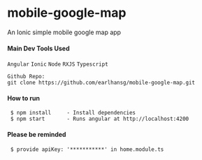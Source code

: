 # mobile-google-map
An Ionic simple mobile google map app


#### Main Dev Tools Used
`Angular` `Ionic` `Node` `RXJS` `Typescript`

```
Github Repo:
git clone https://github.com/earlhansg/mobile-google-map.git
```

#### How to run

````
 $ npm install     - Install dependencies
 $ npm start       - Runs angular at http://localhost:4200

````

#### Please be reminded

````
 $ provide apiKey: '***********' in home.module.ts

````
